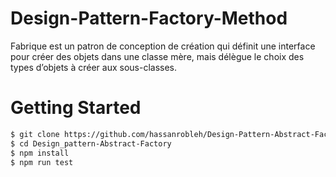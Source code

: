 # Design-Pattern-Factory-Method

Fabrique est un patron de conception de création qui définit
une interface pour créer des objets dans une classe mère, mais
délègue le choix des types d’objets à créer aux sous-classes.

# Getting Started

```bash
$ git clone https://github.com/hassanrobleh/Design-Pattern-Abstract-Factory.git
$ cd Design_pattern-Abstract-Factory
$ npm install
$ npm run test
```
